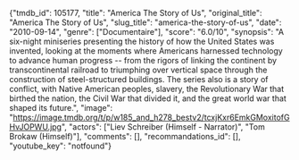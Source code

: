 {"tmdb_id": 105177, "title": "America The Story of Us", "original_title": "America The Story of Us", "slug_title": "america-the-story-of-us", "date": "2010-09-14", "genre": ["Documentaire"], "score": "6.0/10", "synopsis": "A six-night miniseries presenting the history of how the United States was invented, looking at the moments where Americans harnessed technology to advance human progress -- from the rigors of linking the continent by transcontinental railroad to triumphing over vertical space through the construction of steel-structured buildings. The series also is a story of conflict, with Native American peoples, slavery, the Revolutionary War that birthed the nation, the Civil War that divided it, and the great world war that shaped its future.", "image": "https://image.tmdb.org/t/p/w185_and_h278_bestv2/tcxjKxr6EmkGMoxitofGHvJOPWU.jpg", "actors": ["Liev Schreiber (Himself - Narrator)", "Tom Brokaw (Himself)"], "comments": [], "recommandations_id": [], "youtube_key": "notfound"}